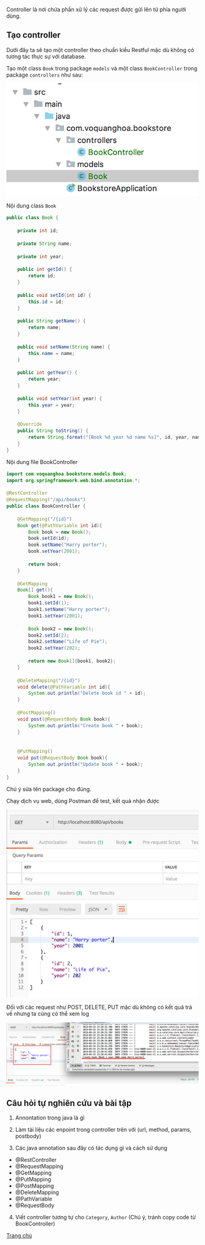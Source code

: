 Controller là nơi chứa phần xử lý các request được gửi lên từ phía người dùng. 

## Tạo controller

Dưới đây ta sẽ tạo một controller theo chuẩn kiểu Restful mặc dù không có tương tác thực sự với database.

Tạo một class `Book` trong package `models` và một class `BookController` trong package `controllers` như sau:

![Model và Controllers](Images/controller-1.png)

Nội dung class `Book`

```java
public class Book {

    private int id;

    private String name;

    private int year;

    public int getId() {
        return id;
    }

    public void setId(int id) {
        this.id = id;
    }

    public String getName() {
        return name;
    }

    public void setName(String name) {
        this.name = name;
    }

    public int getYear() {
        return year;
    }

    public void setYear(int year) {
        this.year = year;
    }

    @Override
    public String toString() {
        return String.format("[Book %d year %d name %s]", id, year, name);
    }
}
```

Nội dung file BookController

```java
import com.voquanghoa.bookstore.models.Book;
import org.springframework.web.bind.annotation.*;

@RestController
@RequestMapping("/api/books")
public class BookController {

    @GetMapping("/{id}")
    Book get(@PathVariable int id){
        Book book = new Book();
        book.setId(id);
        book.setName("Harry porter");
        book.setYear(2001);

        return book;
    }

    @GetMapping
    Book[] get(){
        Book book1 = new Book();
        book1.setId(1);
        book1.setName("Harry porter");
        book1.setYear(2001);

        Book book2 = new Book();
        book2.setId(2);
        book2.setName("Life of Pie");
        book2.setYear(202);

        return new Book[]{book1, book2};
    }

    @DeleteMapping("/{id}")
    void delete(@PathVariable int id){
        System.out.println("Delete book id " + id);
    }

    @PostMapping()
    void post(@RequestBody Book book){
        System.out.println("Create book " + book);
    }


    @PutMapping()
    void put(@RequestBody Book book){
        System.out.println("Update book " + book);
    }
}
```

Chú ý sửa tên package cho đúng.

Chạy dịch vụ web, dùng Postman để test, kết quả nhận được

![Postman](Images/controller-2.png)

Đối với các request như POST, DELETE, PUT mặc dù không có kết quả trả về nhưng ta cũng có thể xem log

![Postman](Images/controller-3.png)

## Câu hỏi tự nghiên cứu và bài tập

1. Annontation trong java là gì

2. Làm tài liệu các enpoint trong controller trên với (url, method, params, postbody)

3. Các java annotation sau đây có tác dụng gì và cách sử dụng
- @RestController
- @RequestMapping
- @GetMapping
- @PutMapping
- @PostMapping
- @DeleteMapping
- @PathVariable
- @RequestBody

4. Viết controller tương tự cho `Category`, `Author` (Chú ý, tránh copy code từ BookController)

[Trang chủ](https://voquanghoa.github.io/Spring-Tutorial/)


